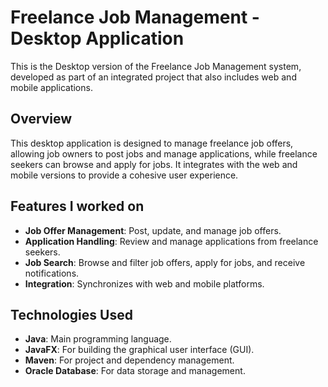 # Freelance Job Management - Desktop Application

This is the Desktop version of the Freelance Job Management system, developed as part of an integrated project that also includes web and mobile applications.

## Overview

This desktop application is designed to manage freelance job offers, allowing job owners to post jobs and manage applications, while freelance seekers can browse and apply for jobs. It integrates with the web and mobile versions to provide a cohesive user experience.

## Features I worked on

- **Job Offer Management**: Post, update, and manage job offers.
- **Application Handling**: Review and manage applications from freelance seekers.
- **Job Search**: Browse and filter job offers, apply for jobs, and receive notifications.
- **Integration**: Synchronizes with web and mobile platforms.

## Technologies Used

- **Java**: Main programming language.
- **JavaFX**: For building the graphical user interface (GUI).
- **Maven**: For project and dependency management.
- **Oracle Database**: For data storage and management.
